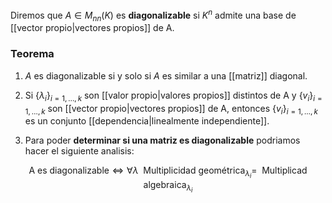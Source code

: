 
Diremos que $A \in M_{nn}(K)$ es **diagonalizable** si $K^n$ admite una base de [[vector propio|vectores propios]] de A. 


### Teorema 

1. $A$ es diagonalizable si y solo si $A$ es similar a una [[matriz]] diagonal. 

2. Si $\lbrace \lambda_i \rbrace_{i = 1, \dots, k}$ son [[valor propio|valores propios]] distintos de A y  $\lbrace v_i \rbrace_{i = 1, \dots, k}$ son [[vector propio|vectores propios]] de A, entonces $\lbrace v_i \rbrace_{i = 1, \dots, k}$ es un conjunto [[dependencia|linealmente independiente]].  

3. Para poder **determinar si una matriz es diagonalizable** podriamos hacer el siguiente analisis: 

$$ \text{A es diagonalizable} \iff \forall \lambda\enspace\text{Multiplicidad geométrica}_{\lambda_i} =\enspace\text{Multiplicad algebraica}_{\lambda_i}$$ 